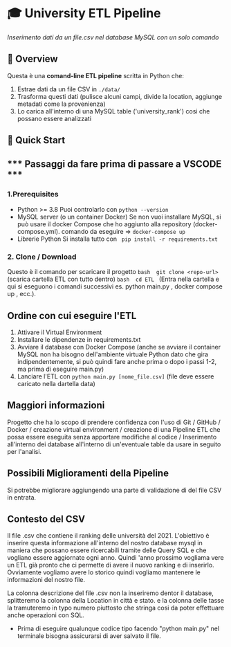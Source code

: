 # 🎓 University ETL Pipeline  
_Inserimento dati da un file.csv nel database MySQL con un solo comando_

## 📌 Overview 
Questa è una **comand-line ETL pipeline** scritta in Python che:

1. Estrae dati da un file CSV in `./data/`
2. Trasforma questi dati (pulisce alcuni campi, divide la location, aggiunge metadati come la provenienza)
3. Lo carica all'interno di una MySQL table ('university_rank') cosi che possano essere analizzati 

## 🏁 Quick Start
## *** Passaggi da fare prima di passare a VSCODE ***

### 1.Prerequisites
- Python >= 3.8
Puoi controlarlo con `python --version`
- MySQL server (o un container Docker)
Se non vuoi installare MySQL, si può usare il docker Compose che ho aggiunto alla repository (docker-compose.yml).  comando da eseguire => `docker-compose up`
- Librerie Python 
Si installa tutto con ` pip install -r requirements.txt`

### 2. Clone / Download 
Questo è il comando per scaricare il progetto 
`bash  git clone <repo-url> ` (scarica cartella ETL con tutto dentro)
`bash  cd ETL ` (Entra nella cartella e qui si eseguono i comandi successivi es. python main.py , docker compose up , ecc.).


## Ordine con cui eseguire l'ETL

1. Attivare il Virtual Environment 
2. Installare le dipendenze in requirements.txt
3. Avviare il database con Docker Compose (anche se avviare il container MySQL non ha bisogno dell'ambiente virtuale Python dato che gira indipendentemente, si può quindi fare anche prima o dopo i passi 1-2, ma prima di eseguire main.py)
4. Lanciare l'ETL con `python main.py [nome_file.csv]` (file deve essere caricato nella dartella data)

## Maggiori informazioni 

Progetto che ha lo scopo di prendere confidenza con l'uso di Git / GitHub / Docker / creazione virtual environment / creazione di una Pipeline ETL  che possa essere eseguita senza apportare modifiche al codice / Inserimento all'interno dei database all'interno di un'eventuale table da usare in seguito per l'analisi. 

## Possibili Miglioramenti della Pipeline

Si potrebbe migliorare aggiungendo una parte di validazione di del file CSV in entrata.

## Contesto del CSV 

Il file .csv che contiene il ranking delle università del 2021. L'obiettivo è inserire questa informazione all'interno del nostro database mysql in maniera che possano essere ricercabili tramite delle Query SQL e che vogliano essere aggiornate ogni anno. Quindi 'anno prossimo vogliama vere un ETL già pronto che ci permette di avere il nuovo ranking e di inserirlo. Ovviamente vogliamo avere lo storico quindi vogliamo mantenere le informazioni del nostro file. 

La colonna descrizione del file .csv non la inseriremo dentor il database, splitteremo la colonna della Location in città e stato. e la colonna delle tasse la tramuteremo in typo numero piuttosto che stringa cosi da poter effettuare anche operazioni con SQL. 


- Prima di eseguire qualunque codice tipo facendo "python main.py" nel terminale bisogna assicurarsi di aver salvato il file. 